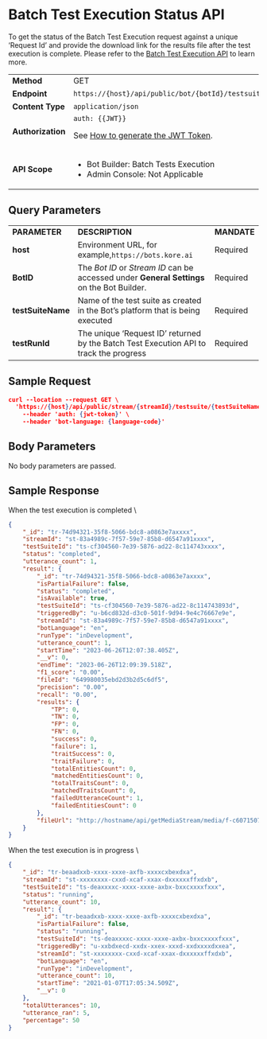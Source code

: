 
# Batch Test Execution Status API

To get the status of the Batch Test Execution request against a unique ‘Request Id’ and provide the download link for the results file after the test execution is complete. Please refer to the [Batch Test Execution API](batch-test-execution-api) to learn more.


<table>
  <tr>
   <td><strong>Method</strong>
   </td>
   <td>GET
   </td>
  </tr>
  <tr>
   <td><strong>Endpoint</strong>
   </td>
   <td><code>https://{host}/api/public/bot/{botId}/testsuite/{testSuiteName}/{testRunId}/status</code>
   </td>
  </tr>
  <tr>
   <td><strong>Content Type</strong>
   </td>
   <td><code>application/json</code>
   </td>
  </tr>
  <tr>
   <td><strong>Authorization</strong>
   </td>
   <td><code>auth: {{JWT}}</code>
<p>
See <a href="https://developer.kore.ai/docs/bots/api-guide/apis/#Generating_the_JWT_Token">How to generate the JWT Token</a>.
   </td>
  </tr>
  <tr>
   <td><strong>API Scope</strong>
   </td>
   <td>
<ul>

<li>Bot Builder: Batch Tests Execution

<li>Admin Console: Not Applicable
</li>
</ul>
   </td>
  </tr>
</table>



## Query Parameters


<table>
  <tr>
   <td><strong>PARAMETER</strong>
   </td>
   <td><strong>DESCRIPTION</strong>
   </td>
   <td><strong>MANDATE</strong>
   </td>
  </tr>
  <tr>
   <td><strong>host</strong>
   </td>
   <td>Environment URL, for example,<code>https://bots.kore.ai</code>
   </td>
   <td>Required
   </td>
  </tr>
  <tr>
   <td><strong>BotID</strong>
   </td>
   <td>The <em>Bot ID</em> or <em>Stream ID</em> can be accessed under <strong>General Settings</strong> on the Bot Builder.
   </td>
   <td>Required
   </td>
  </tr>
  <tr>
   <td><strong>testSuiteName</strong>
   </td>
   <td>Name of the test suite as created in the Bot’s platform that is being executed
   </td>
   <td>Required
   </td>
  </tr>
  <tr>
   <td><strong>testRunId</strong>
   </td>
   <td>The unique ‘Request ID’ returned by the Batch Test Execution API to track the progress
   </td>
   <td>Required
   </td>
  </tr>
</table>



## Sample Request


```json
curl --location --request GET \
  'https://{host}/api/public/stream/{streamId}/testsuite/{testSuiteName}/{testRunId}/status' \
    --header 'auth: {jwt-token}' \
    --header 'bot-language: {language-code}'
```



## Body Parameters

No body parameters are passed.


## Sample Response

When the test execution is completed \

```json
{
    "_id": "tr-74d94321-35f8-5066-bdc8-a0863e7axxxx",
    "streamId": "st-83a4989c-7f57-59e7-85b8-d6547a91xxxx",
    "testSuiteId": "ts-cf304560-7e39-5876-ad22-8c114743xxxx",
    "status": "completed",
    "utterance_count": 1,
    "result": {
        "_id": "tr-74d94321-35f8-5066-bdc8-a0863e7axxxx",
        "isPartialFailure": false,
        "status": "completed",
        "isAvailable": true,
        "testSuiteId": "ts-cf304560-7e39-5876-ad22-8c114743893d",
        "triggeredBy": "u-b6cd832d-d3c0-501f-9d94-9e4c76667e9e",
        "streamId": "st-83a4989c-7f57-59e7-85b8-d6547a91xxxx",
        "botLanguage": "en",
        "runType": "inDevelopment",
        "utterance_count": 1,
        "startTime": "2023-06-26T12:07:38.405Z",
        "__v": 0,
        "endTime": "2023-06-26T12:09:39.518Z",
        "f1_score": "0.00",
        "fileId": "649980035ebd2d3b2d5c6df5",
        "precision": "0.00",
        "recall": "0.00",
        "results": {
            "TP": 0,
            "TN": 0,
            "FP": 0,
            "FN": 0,
            "success": 0,
            "failure": 1,
            "traitSuccess": 0,
            "traitFailure": 0,
            "totalEntitiesCount": 0,
            "matchedEntitiesCount": 0,
            "totalTraitsCount": 0,
            "matchedTraitsCount": 0,
            "failedUtteranceCount": 1,
            "failedEntitiesCount": 0
        },
        "fileUrl": "http://hostname/api/getMediaStream/media/f-c6071507-a603-59ed-8d2b-5ec344be3696.csv?e=1689769306&n=2501205681&s=IkxtTVdUdTd4c3J6WTFaSWp0MUZHWHlaNjR5bEdmaEJPczNrdU42RHB6TWc9Ig$$&clientfilename=test1-26-06-23.csv&batchtesting=true"
    }
}

```

When the test execution is in progress \

```json
{
    "_id": "tr-beaadxxb-xxxx-xxxe-axfb-xxxxcxbexdxa",
    "streamId": "st-xxxxxxxx-cxxd-xcaf-xxax-dxxxxxxffxdxb",
    "testSuiteId": "ts-deaxxxxc-xxxx-xxxe-axbx-bxxcxxxxfxxx",
    "status": "running",
    "utterance_count": 10,
    "result": {
        "_id": "tr-beaadxxb-xxxx-xxxe-axfb-xxxxcxbexdxa",
        "isPartialFailure": false,
        "status": "running",
        "testSuiteId": "ts-deaxxxxc-xxxx-xxxe-axbx-bxxcxxxxfxxx",
        "triggeredBy": "u-xxbdxecd-xxdx-xxex-xxxd-xxdxxxxdxxea",
        "streamId": "st-xxxxxxxx-cxxd-xcaf-xxax-dxxxxxxffxdxb",
        "botLanguage": "en",
        "runType": "inDevelopment",
        "utterance_count": 10,
        "startTime": "2021-01-07T17:05:34.509Z",
        "__v": 0
    },
    "totalUtterances": 10,
    "utterance_ran": 5,
    "percentage": 50
}

```
